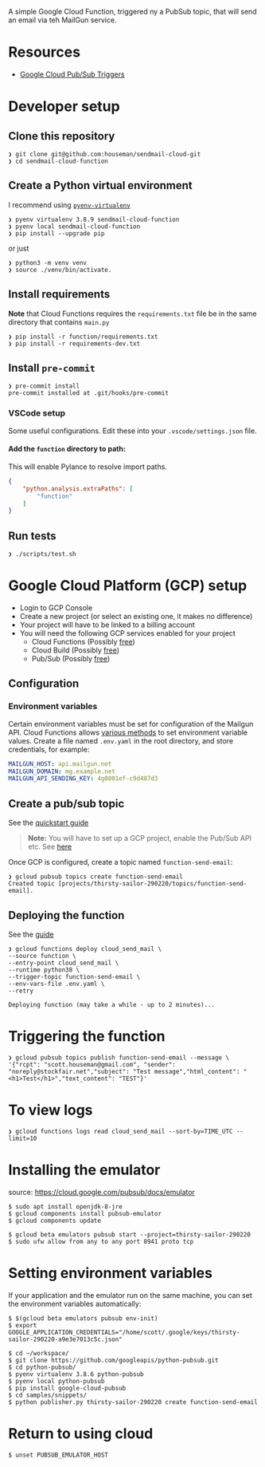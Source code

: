 A simple Google Cloud Function, triggered ny a PubSub topic, that will send an email via teh MailGun service.

# Resources
- [Google Cloud Pub/Sub Triggers](https://cloud.google.com/functions/docs/calling/pubsub)

# Developer setup

## Clone this repository
```
❯ git clone git@github.com:houseman/sendmail-cloud-git
❯ cd sendmail-cloud-function
```

## Create a Python virtual environment
I recommend using [`pyenv-virtualenv`](https://github.com/pyenv/pyenv-virtualenv)
```
❯ pyenv virtualenv 3.8.9 sendmail-cloud-function
❯ pyenv local sendmail-cloud-function
❯ pip install --upgrade pip
```
or just
```
❯ python3 -m venv venv
❯ source ./venv/bin/activate.
```

## Install requirements
**Note** that Cloud Functions requires the `requirements.txt` file be in the same directory that contains `main.py`

```
❯ pip install -r function/requirements.txt
❯ pip install -r requirements-dev.txt
```

## Install `pre-commit`
```
❯ pre-commit install
pre-commit installed at .git/hooks/pre-commit
```

### VSCode setup
Some useful configurations. Edit these into your `.vscode/settings.json` file.

#### Add the `function` directory to path:
This will enable Pylance to resolve import paths.
```json
{
    "python.analysis.extraPaths": [
        "function"
    ]
}
```

## Run tests
```
❯ ./scripts/test.sh
```

# Google Cloud Platform (GCP) setup
- Login to GCP Console
- Create a new project (or select an existing one, it makes no difference)
- Your project will have to be linked to a billing account
- You will need the following GCP services enabled for your project
  - Cloud Functions  (Possibly [free](https://cloud.google.com/free/docs/gcp-free-tier/#cloud-functions))
  - Cloud Build (Possibly [free](https://cloud.google.com/free/docs/gcp-free-tier/#cloud-build))
  - Pub/Sub (Possibly [free](https://cloud.google.com/free/docs/gcp-free-tier/#pub-sub))

## Configuration
### Environment variables
Certain environment variables must be set for configuration of the Mailgun API.
Cloud Functions allows [various methods](https://cloud.google.com/functions/docs/configuring/env-var#using_runtime_environment_variables) to set environment variable values.
Create a file named `.env.yaml` in the root directory, and store credentials, for example:

```yaml
MAILGUN_HOST: api.mailgun.net
MAILGUN_DOMAIN: mg.example.net
MAILGUN_API_SENDING_KEY: 4g0801ef-c9d487d3
```
## Create a pub/sub topic

See the [quickstart guide](https://cloud.google.com/pubsub/docs/quickstart-cli#create_a_topic)

> **Note:** You will have to set up a GCP project, enable the Pub/Sub API etc. See [here](https://cloud.google.com/pubsub/docs/quickstart-cli#before-you-begin)

Once GCP is configured, create a topic named `function-send-email`:
```
❯ gcloud pubsub topics create function-send-email
Created topic [projects/thirsty-sailor-290220/topics/function-send-email].
```

## Deploying the function

See the [guide](https://cloud.google.com/functions/docs/deploying/filesystem#deploy_using_the_gcloud_tool)

```
❯ gcloud functions deploy cloud_send_mail \
--source function \
--entry-point cloud_send_mail \
--runtime python38 \
--trigger-topic function-send-email \
--env-vars-file .env.yaml \
--retry

Deploying function (may take a while - up to 2 minutes)...
```

# Triggering the function
```
❯ gcloud pubsub topics publish function-send-email --message \
'{"rcpt": "scott.houseman@gmail.com", "sender": "noreply@stockfair.net","subject": "Test message","html_content": "<h1>Test</h1>","text_content": "TEST"}'

```

# To view logs
```
❯ gcloud functions logs read cloud_send_mail --sort-by=TIME_UTC --limit=10
```

# Installing the emulator

source: https://cloud.google.com/pubsub/docs/emulator

    $ sudo apt install openjdk-8-jre
    $ gcloud components install pubsub-emulator
    $ gcloud components update

    $ gcloud beta emulators pubsub start --project=thirsty-sailor-290220
    $ sudo ufw allow from any to any port 8941 proto tcp

# Setting environment variables

If your application and the emulator run on the same machine, you can set the environment variables automatically:

    $ $(gcloud beta emulators pubsub env-init)
    $ export GOOGLE_APPLICATION_CREDENTIALS="/home/scott/.google/keys/thirsty-sailor-290220-a9e3e7013c5c.json"

    $ cd ~/workspace/
    $ git clone https://github.com/googleapis/python-pubsub.git
    $ cd python-pubsub/
    $ pyenv virtualenv 3.8.6 python-pubsub
    $ pyenv local python-pubsub
    $ pip install google-cloud-pubsub
    $ cd samples/snippets/
    $ python publisher.py thirsty-sailor-290220 create function-send-email

# Return to using cloud

    $ unset PUBSUB_EMULATOR_HOST
